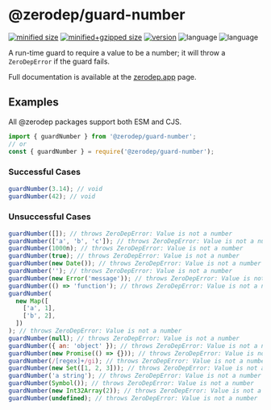 # @zerodep/guard-number

[![minified size](https://img.shields.io/bundlephobia/min/@zerodep/guard-number?style=flat-square&color=blue)](https://bundlephobia.com/package/@zerodep/guard-number)
[![minified+gzipped size](https://img.shields.io/bundlephobia/minzip/@zerodep/guard-number?style=flat-square&color=blue)](https://bundlephobia.com/package/@zerodep/guard-number)
[![version](https://img.shields.io/npm/v/@zerodep/guard-number?style=flat-square&color=blue)](https://www.npmjs.com/package/@zerodep/guard-number)
![language](https://img.shields.io/github/languages/top/cdepage/zerodep?style=flat-square)
![language](https://img.shields.io/badge/types-included-blue?style=flat-square)

A run-time guard to require a value to be a number; it will throw a `ZeroDepError` if the guard fails.

Full documentation is available at the [zerodep.app](http://zerodep.app/guard/number) page.

## Examples

All @zerodep packages support both ESM and CJS.

```javascript
import { guardNumber } from '@zerodep/guard-number';
// or
const { guardNumber } = require('@zerodep/guard-number');
```

### Successful Cases

```javascript
guardNumber(3.14); // void
guardNumber(42); // void
```

### Unsuccessful Cases

```javascript
guardNumber([]); // throws ZeroDepError: Value is not a number
guardNumber(['a', 'b', 'c']); // throws ZeroDepError: Value is not a number
guardNumber(1000n); // throws ZeroDepError: Value is not a number
guardNumber(true); // throws ZeroDepError: Value is not a number
guardNumber(new Date()); // throws ZeroDepError: Value is not a number
guardNumber(''); // throws ZeroDepError: Value is not a number
guardNumber(new Error('message')); // throws ZeroDepError: Value is not a number
guardNumber(() => 'function'); // throws ZeroDepError: Value is not a number
guardNumber(
  new Map([
    ['a', 1],
    ['b', 2],
  ])
); // throws ZeroDepError: Value is not a number
guardNumber(null); // throws ZeroDepError: Value is not a number
guardNumber({ an: 'object' }); // throws ZeroDepError: Value is not a number
guardNumber(new Promise(() => {})); // throws ZeroDepError: Value is not a number
guardNumber(/[regex]+/gi); // throws ZeroDepError: Value is not a number
guardNumber(new Set([1, 2, 3])); // throws ZeroDepError: Value is not a number
guardNumber('a string'); // throws ZeroDepError: Value is not a number
guardNumber(Symbol()); // throws ZeroDepError: Value is not a number
guardNumber(new Int32Array(2)); // throws ZeroDepError: Value is not a number
guardNumber(undefined); // throws ZeroDepError: Value is not a number
```
